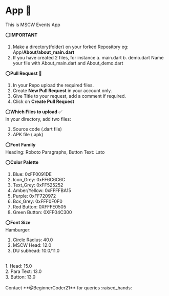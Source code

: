 # App :iphone:
This is MSCW Events App

:o:**IMPORTANT**
1. Make a directory(folder) on your forked Repository 
   eg: App/**About/about_main.dart**
2. If you have created 2 files, for instance 
   a. main.dart
   b. demo.dart
   Name your file with About_main.dart and About_demo.dart

:o:__Pull Request__ :speech_balloon:
1. In your Repo upload the required files.
2. Create __New Pull Request__ in your account only.
3. Give Title to your request, add a comment if required.
4. Click on __Create Pull Request__

:o:**Which Files to upload** :white_check_mark:
<br/>In your directory, add two files: 
1. Source code (.dart file)
2. APK file (.apk)

:o:**Font Family**
<br/>Heading: Roboto
Paragraphs, Button Text: Lato 

:o:**Color Palette**
1. Blue: 0xFF0091DE
2. Icon_Grey: 0xFF6C6C6C
3. Text_Grey: 0xFF525252
4. Amber/Yellow: 0xFFFFBA15
5. Purple: 0xFF720972
6. Box_Grey: 0xFFF0F0F0
7. Red Button: 0XFFFE0505
8. Green Button: 0XFF04C300

:o:**Font Size**
<br/>
Hamburger:
1. Circle Radius: 40.0
2. MSCW Head: 12.0
3. DU subhead: 10.0/11.0
<br/>
1. Head: 15.0
<br/>2. Para Text: 13.0
<br/>3. Button: 13.0
<br/><br/>
Contact **@BeginnerCoder21** for queries :raised_hands:

